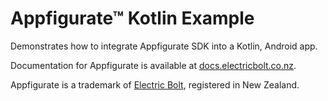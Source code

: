 # Appfigurate™ Kotlin Example

Demonstrates how to integrate Appfigurate SDK into a Kotlin, Android app.

Documentation for Appfigurate is available at [docs.electricbolt.co.nz](https://docs.electricbolt.co.nz).

Appfigurate is a trademark of [Electric Bolt](https://www.electricbolt.co.nz), registered in New Zealand.
